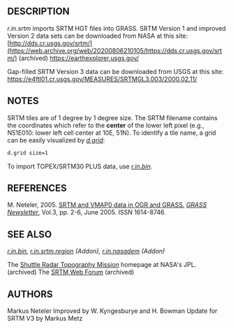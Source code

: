 ## DESCRIPTION

*r.in.srtm* imports SRTM HGT files into GRASS. SRTM Version 1 and
improved Version 2 data sets can be downloaded from NASA at this site:
[http://dds.cr.usgs.gov/srtm/](https://web.archive.org/web/20200806210105/https://dds.cr.usgs.gov/srtm/)
(archived)
<https://earthexplorer.usgs.gov/>

Gap-filled SRTM Version 3 data can be downloaded from USGS at this
site:
<https://e4ftl01.cr.usgs.gov/MEASURES/SRTMGL3.003/2000.02.11/>

## NOTES

SRTM tiles are of 1 degree by 1 degree size. The SRTM filename contains
the coordinates which refer to the **center** of the lower left pixel
(e.g., N51E010: lower left cell center at 10E, 51N). To identify a tile
name, a grid can be easily visualized by *[d.grid](d.grid.md)*:

```bash
d.grid size=1
```

To import TOPEX/SRTM30 PLUS data, use *[r.in.bin](r.in.bin.md)*.

## REFERENCES

M. Neteler, 2005. [SRTM and VMAP0 data in OGR and
GRASS.](https://grass.osgeo.org/newsletter/GRASSNews_vol3.pdf) *[GRASS
Newsletter](https://grass.osgeo.org/newsletter/)*, Vol.3, pp. 2-6, June
2005. ISSN 1614-8746.

## SEE ALSO

*[r.in.bin](r.in.bin.md),
[r.in.srtm.region](https://grass.osgeo.org/grass8/manuals/addons/r.in.srtm.region.html)
(Addon),
[r.in.nasadem](https://grass.osgeo.org/grass8/manuals/addons/r.in.nasadem.html)
(Addon)*

The [Shuttle Radar Topography
Mission](https://web.archive.org/web/20240204072129/https://www2.jpl.nasa.gov/srtm/)
homepage at NASA's JPL. (archived)
The [SRTM Web
Forum](https://web.archive.org/web/20071029205240/http://pub7.bravenet.com/forum/537683448/)
(archived)

## AUTHORS

Markus Neteler
Improved by W. Kyngesburye and H. Bowman
Update for SRTM V3 by Markus Metz
